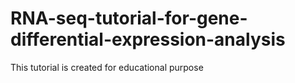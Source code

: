 # RNA-seq-tutorial-for-gene-differential-expression-analysis
This tutorial is created for educational purpose 
